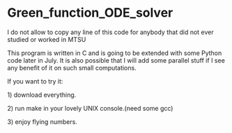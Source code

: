 # Green_function_ODE_solver
I do not allow to copy any line of this code for anybody that did not ever studied or worked in MTSU

This program is written in C and is going to be extended with some Python code later in July.
It is also possible that I will add some parallel stuff if I see any benefit of it on  such small computations.

If you want to try it:
<p> 1) download everything.
<p> 2) run make in your lovely UNIX console.(need some gcc)
<p> 3) enjoy flying numbers.
